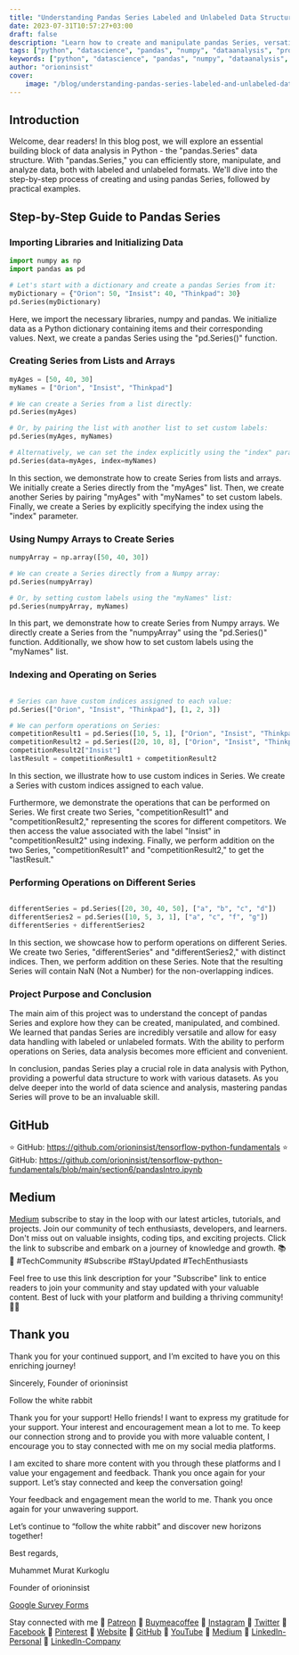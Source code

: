 ```yaml
---
title: "Understanding Pandas Series Labeled and Unlabeled Data Structures"
date: 2023-07-31T10:57:27+03:00
draft: false
description: "Learn how to create and manipulate pandas Series, versatile data structures for efficient data handling in Python. Explore labeled and unlabeled formats, perform operations, and level up your data analysis skills! 🐼📊 #Python #Pandas #DataScience"
tags: ["python", "datascience", "pandas", "numpy", "dataanalysis", "programming", "coding", "data", "datastructure", "analysis"]
keywords: ["python", "datascience", "pandas", "numpy", "dataanalysis", "programming", "coding", "data", "datastructure", "analysis"]
author: "orioninsist"
cover:
    image: "/blog/understanding-pandas-series-labeled-and-unlabeled-data-structure.webp"
---
```


## Introduction

Welcome, dear readers! In this blog post, we will explore an essential building block of data analysis in Python - the "pandas.Series" data structure. With "pandas.Series," you can efficiently store, manipulate, and analyze data, both with labeled and unlabeled formats. We'll dive into the step-by-step process of creating and using pandas Series, followed by practical examples.

## Step-by-Step Guide to Pandas Series

### Importing Libraries and Initializing Data

```python
import numpy as np
import pandas as pd

# Let's start with a dictionary and create a pandas Series from it:
myDictionary = {"Orion": 50, "Insist": 40, "Thinkpad": 30}
pd.Series(myDictionary)

```

Here, we import the necessary libraries, numpy and pandas. We initialize data as a Python dictionary containing items and their corresponding values. Next, we create a pandas Series using the "pd.Series()" function.

### Creating Series from Lists and Arrays

```python
myAges = [50, 40, 30]
myNames = ["Orion", "Insist", "Thinkpad"]

# We can create a Series from a list directly:
pd.Series(myAges)

# Or, by pairing the list with another list to set custom labels:
pd.Series(myAges, myNames)

# Alternatively, we can set the index explicitly using the "index" parameter:
pd.Series(data=myAges, index=myNames)

```

In this section, we demonstrate how to create Series from lists and arrays. We initially create a Series directly from the "myAges" list. Then, we create another Series by pairing "myAges" with "myNames" to set custom labels. Finally, we create a Series by explicitly specifying the index using the "index" parameter.

### Using Numpy Arrays to Create Series

```python
numpyArray = np.array([50, 40, 30])

# We can create a Series directly from a Numpy array:
pd.Series(numpyArray)

# Or, by setting custom labels using the "myNames" list:
pd.Series(numpyArray, myNames)

```

In this part, we demonstrate how to create Series from Numpy arrays. We directly create a Series from the "numpyArray" using the "pd.Series()" function. Additionally, we show how to set custom labels using the "myNames" list.

### Indexing and Operating on Series

```python

# Series can have custom indices assigned to each value:
pd.Series(["Orion", "Insist", "Thinkpad"], [1, 2, 3])

# We can perform operations on Series:
competitionResult1 = pd.Series([10, 5, 1], ["Orion", "Insist", "Thinkpad"])
competitionResult2 = pd.Series([20, 10, 8], ["Orion", "Insist", "Thinkpad"])
competitionResult2["Insist"]
lastResult = competitionResult1 + competitionResult2

```

In this section, we illustrate how to use custom indices in Series. We create a Series with custom indices assigned to each value.

Furthermore, we demonstrate the operations that can be performed on Series. We first create two Series, "competitionResult1" and "competitionResult2," representing the scores for different competitors. We then access the value associated with the label "Insist" in "competitionResult2" using indexing. Finally, we perform addition on the two Series, "competitionResult1" and "competitionResult2," to get the "lastResult."

### Performing Operations on Different Series

```python

differentSeries = pd.Series([20, 30, 40, 50], ["a", "b", "c", "d"])
differentSeries2 = pd.Series([10, 5, 3, 1], ["a", "c", "f", "g"])
differentSeries + differentSeries2

```

In this section, we showcase how to perform operations on different Series. We create two Series, "differentSeries" and "differentSeries2," with distinct indices. Then, we perform addition on these Series. Note that the resulting Series will contain NaN (Not a Number) for the non-overlapping indices.

### Project Purpose and Conclusion 
The main aim of this project was to understand the concept of pandas Series and explore how they can be created, manipulated, and combined. We learned that pandas Series are incredibly versatile and allow for easy data handling with labeled or unlabeled formats. With the ability to perform operations on Series, data analysis becomes more efficient and convenient.

In conclusion, pandas Series play a crucial role in data analysis with Python, providing a powerful data structure to work with various datasets. As you delve deeper into the world of data science and analysis, mastering pandas Series will prove to be an invaluable skill.

## GitHub

⭐ GitHub: https://github.com/orioninsist/tensorflow-python-fundamentals
⭐ GitHub: https://github.com/orioninsist/tensorflow-python-fundamentals/blob/main/section6/pandasIntro.ipynb  

## Medium

[Medium](https://orioninsist.dev/subscribe) subscribe to stay in the loop with our latest articles, tutorials, and projects. Join our community of tech enthusiasts, developers, and learners. Don't miss out on valuable insights, coding tips, and exciting projects. Click the link to subscribe and embark on a journey of knowledge and growth. 📚🚀 #TechCommunity #Subscribe #StayUpdated #TechEnthusiasts

  

Feel free to use this link description for your "Subscribe" link to entice readers to join your community and stay updated with your valuable content. Best of luck with your platform and building a thriving community! 📝✨

  

## Thank you

  

Thank you for your continued support, and I’m excited to have you on this enriching journey!

  

Sincerely, Founder of orioninsist

  

Follow the white rabbit

  

Thank you for your support! Hello friends! I want to express my gratitude for your support. Your interest and encouragement mean a lot to me. To keep our connection strong and to provide you with more valuable content, I encourage you to stay connected with me on my social media platforms.

  

I am excited to share more content with you through these platforms and I value your engagement and feedback. Thank you once again for your support. Let’s stay connected and keep the conversation going!

  

Your feedback and engagement mean the world to me. Thank you once again for your unwavering support.

  

Let’s continue to “follow the white rabbit” and discover new horizons together!

  

Best regards,

  

Muhammet Murat Kurkoglu

  

Founder of orioninsist

  

[Google Survey Forms](https://forms.gle/9k4nybFs3Det8bHv5)

  

Stay connected with me 🔗 [Patreon](https://www.patreon.com/orioninsist) 🔗 [Buymeacoffee](https://www.buymeacoffee.com/orioninsist) 🔗 [Instagram](https://www.instagram.com/insistorion/) 🔗 [Twitter](https://twitter.com/InsistOrion) 🔗 [Facebook](https://www.facebook.com/insistorion) 🔗 [Pinterest](https://www.pinterest.com/orioninsist/) 🔗 [Website](https://orioninsist.org/) 🔗 [GitHub](https://github.com/orioninsist) 🔗 [YouTube](https://www.youtube.com/@orioninsist-official/) 🔗 [Medium](https://orioninsist.dev/) 🔗 [LinkedIn-Personal](https://www.linkedin.com/in/muhammet-murat-kurkoglu/) 🔗 [LinkedIn-Company](https://www.linkedin.com/company/orioninsist/)